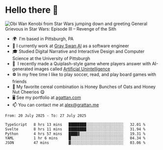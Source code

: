 <!--
**GameDog9988/GameDog9988** is a ✨ _special_ ✨ repository because its `README.md` (this file) appears on your GitHub profile.

Here are some ideas to get you started:

- 🔭 I’m currently working on ...
- 🌱 I’m currently learning ...
- 👯 I’m looking to collaborate on ...
- 🤔 I’m looking for help with ...
- 💬 Ask me about ...
- 📫 How to reach me: ...
- 😄 Pronouns: ...
- ⚡ Fun fact: ...
-->



Hello there 👋
==================================

![Obi Wan Kenobi from Star Wars jumping down and greeting General Grievous in Star Wars: Episode III – Revenge of the Sith](https://github.com/agrattan0820/agrattan0820/assets/51346343/689e56eb-29be-46a5-a079-28ea727b5f7e)


- 🌍  I'm based in Pittsburgh, PA
- 🦢  I currently work at [Gray Swan AI](https://www.grayswan.ai) as a software engineer
- 🎓  Studied Digital Narrative and Interactive Design and Computer Science at the University of Pittsburgh
- 👾  I recently made a Quiplash-style game where players answer with AI-generated images called [Artificial Unintelligence](https://github.com/agrattan0820/artificial-unintelligence)
- ⚽  In my free time I like to play soccer, read, and play board games with friends
- 🥣  My favorite cereal combination is Honey Bunches of Oats and Honey Nut Cheerios 😋
- 🖥️  See my portfolio at [agattan.com](http://agrattan.com/)
- 📫  You can contact me at [alex@grattan.me](mailto:alex@grattan.me)

<!--START_SECTION:waka-->

```txt
From: 20 July 2025 - To: 27 July 2025

TypeScript   8 hrs 13 mins   ████████░░░░░░░░░░░░░░░░░   32.01 %
Svelte       8 hrs 11 mins   ████████░░░░░░░░░░░░░░░░░   31.94 %
Python       4 hrs 57 mins   ████▓░░░░░░░░░░░░░░░░░░░░   19.31 %
YAML         1 hr 6 mins     █░░░░░░░░░░░░░░░░░░░░░░░░   04.34 %
JSON         47 mins         ▓░░░░░░░░░░░░░░░░░░░░░░░░   03.06 %
```

<!--END_SECTION:waka-->
